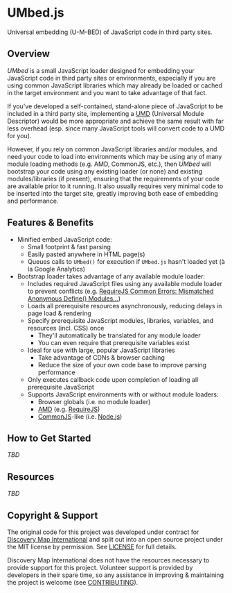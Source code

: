 # UMbed.js

Universal embedding (U-M-BED) of JavaScript code in third party sites.

## Overview

_UMbed_ is a small JavaScript loader designed for embedding your JavaScript code in third party sites or environments, especially if you are using common JavaScript libraries which may already be loaded or cached in the target environment and you want to take advantage of that fact.

If you've developed a self-contained, stand-alone piece of JavaScript to be included in a third party site, implementing a [UMD](https://github.com/umdjs/umd) (Universal Module Descriptor) would be more appropriate and achieve the same result with far less overhead (esp. since many JavaScript tools will convert code to a UMD for you).

However, if you rely on common JavaScript libraries and/or modules, and need your code to load into environments which may be using any of many module loading methods (e.g. AMD, CommonJS, etc.), then _UMbed_ will bootstrap your code using any existing loader (or none) and existing modules/libraries (if present), ensuring that the requirements of your code are available prior to it running. It also usually requires very minimal code to be inserted into the target site, greatly improving both ease of embedding and performance.

## Features & Benefits

* Minified embed JavaScript code:
  * Small footprint & fast parsing
  * Easily pasted anywhere in HTML page(s)
  * Queues calls to `UMbed()` for execution if `UMbed.js` hasn't loaded yet (à la Google Analytics)
* Bootstrap loader takes advantage of any available module loader:
  * Includes required JavaScript files using any available module loader to prevent conflicts (e.g. [RequireJS Common Errors: Mismatched Anonymous Define() Modules…](http://requirejs.org/docs/errors.html#mismatch))
  * Loads all prerequisite resources asynchronously, reducing delays in page load & rendering
  * Specify prerequisite JavaScript modules, libraries, variables, and resources (incl. CSS) once
    * They'll automatically be translated for any module loader
    * You can even require that prerequisite variables exist
  * Ideal for use with large, popular JavaScript libraries
    * Take advantage of CDNs & browser caching
    * Reduce the size of your own code base to improve parsing performance
  * Only executes callback code upon completion of loading all prerequisite JavaScript
  * Supports JavaScript environments with or without module loaders:
    * Browser globals (i.e. no module loader)
    * [AMD](https://github.com/amdjs/amdjs-api/wiki/AMD) (e.g. [RequireJS](http://requirejs.org/))
    * [CommonJS](http://wiki.commonjs.org/wiki/CommonJS)-like (i.e. [Node.js](https://nodejs.org/api/modules.html))

## How to Get Started

_TBD_

## Resources

_TBD_

## Copyright & Support

The original code for this project was developed under contract for [Discovery Map International](https://discoverymap.com/) and split out into an open source project under the MIT license by permission. See [LICENSE](LICENSE) for full details.

Discovery Map International does not have the resources necessary to provide support for this project. Volunteer support is provided by developers in their spare time, so any assistance in improving & maintaining the project is welcome (see [CONTRIBUTING](CONTRIBUTING.md)).